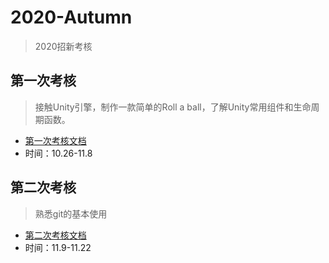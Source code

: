 # 2020-Autumn
> 2020招新考核

## 第一次考核

> 接触Unity引擎，制作一款简单的Roll a ball，了解Unity常用组件和生命周期函数。
>

- [第一次考核文档](./Doc/第一次考核文档.md)
- 时间：10.26-11.8

## 第二次考核

> 熟悉git的基本使用

- [第二次考核文档](./Doc/第二次考核文档.md)
- 时间：11.9-11.22